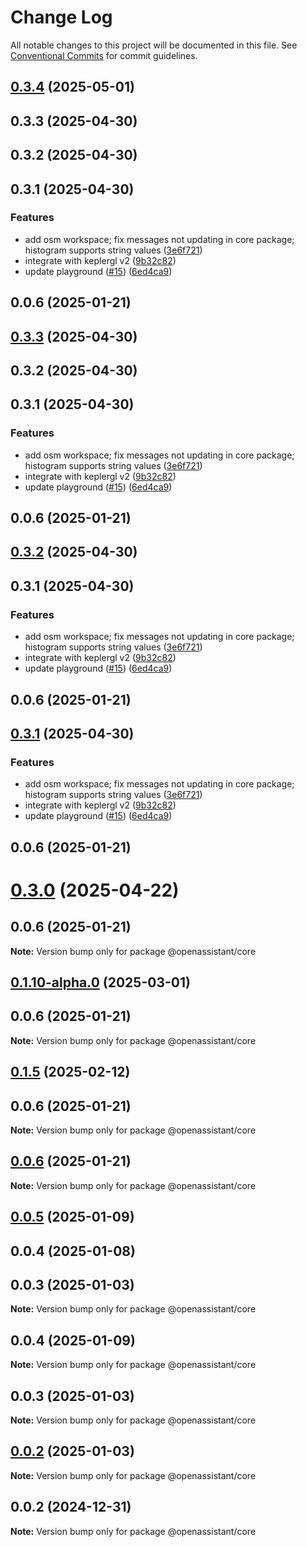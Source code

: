 # Change Log

All notable changes to this project will be documented in this file.
See [Conventional Commits](https://conventionalcommits.org) for commit guidelines.

## [0.3.4](https://github.com/GeoDaCenter/openassistant/compare/@openassistant/core@0.0.5...@openassistant/core@0.3.4) (2025-05-01)

## 0.3.3 (2025-04-30)

## 0.3.2 (2025-04-30)

## 0.3.1 (2025-04-30)

### Features

* add osm workspace; fix messages not updating in core package; histogram supports string values ([3e6f721](https://github.com/GeoDaCenter/openassistant/commit/3e6f721aeb405305b4cdaeea9d9fb2c0a9cbd27c))
* integrate with keplergl v2 ([9b32c82](https://github.com/GeoDaCenter/openassistant/commit/9b32c82fee55059def4f96d99f85ea5db4e6314b))
* update playground ([#15](https://github.com/GeoDaCenter/openassistant/issues/15)) ([6ed4ca9](https://github.com/GeoDaCenter/openassistant/commit/6ed4ca97901626b84eb5667bdbab3d38cc33570a))

## 0.0.6 (2025-01-21)

## [0.3.3](https://github.com/GeoDaCenter/openassistant/compare/@openassistant/core@0.0.5...@openassistant/core@0.3.3) (2025-04-30)

## 0.3.2 (2025-04-30)

## 0.3.1 (2025-04-30)

### Features

* add osm workspace; fix messages not updating in core package; histogram supports string values ([3e6f721](https://github.com/GeoDaCenter/openassistant/commit/3e6f721aeb405305b4cdaeea9d9fb2c0a9cbd27c))
* integrate with keplergl v2 ([9b32c82](https://github.com/GeoDaCenter/openassistant/commit/9b32c82fee55059def4f96d99f85ea5db4e6314b))
* update playground ([#15](https://github.com/GeoDaCenter/openassistant/issues/15)) ([6ed4ca9](https://github.com/GeoDaCenter/openassistant/commit/6ed4ca97901626b84eb5667bdbab3d38cc33570a))

## 0.0.6 (2025-01-21)

## [0.3.2](https://github.com/GeoDaCenter/openassistant/compare/@openassistant/core@0.0.5...@openassistant/core@0.3.2) (2025-04-30)

## 0.3.1 (2025-04-30)

### Features

* add osm workspace; fix messages not updating in core package; histogram supports string values ([3e6f721](https://github.com/GeoDaCenter/openassistant/commit/3e6f721aeb405305b4cdaeea9d9fb2c0a9cbd27c))
* integrate with keplergl v2 ([9b32c82](https://github.com/GeoDaCenter/openassistant/commit/9b32c82fee55059def4f96d99f85ea5db4e6314b))
* update playground ([#15](https://github.com/GeoDaCenter/openassistant/issues/15)) ([6ed4ca9](https://github.com/GeoDaCenter/openassistant/commit/6ed4ca97901626b84eb5667bdbab3d38cc33570a))

## 0.0.6 (2025-01-21)

## [0.3.1](https://github.com/GeoDaCenter/openassistant/compare/@openassistant/core@0.0.5...@openassistant/core@0.3.1) (2025-04-30)

### Features

* add osm workspace; fix messages not updating in core package; histogram supports string values ([3e6f721](https://github.com/GeoDaCenter/openassistant/commit/3e6f721aeb405305b4cdaeea9d9fb2c0a9cbd27c))
* integrate with keplergl v2 ([9b32c82](https://github.com/GeoDaCenter/openassistant/commit/9b32c82fee55059def4f96d99f85ea5db4e6314b))
* update playground ([#15](https://github.com/GeoDaCenter/openassistant/issues/15)) ([6ed4ca9](https://github.com/GeoDaCenter/openassistant/commit/6ed4ca97901626b84eb5667bdbab3d38cc33570a))

## 0.0.6 (2025-01-21)

# [0.3.0](https://github.com/GeoDaCenter/openassistant/compare/@openassistant/core@0.0.5...@openassistant/core@0.3.0) (2025-04-22)

## 0.0.6 (2025-01-21)

**Note:** Version bump only for package @openassistant/core

## [0.1.10-alpha.0](https://github.com/GeoDaCenter/openassistant/compare/@openassistant/core@0.0.5...@openassistant/core@0.1.10-alpha.0) (2025-03-01)

## 0.0.6 (2025-01-21)

**Note:** Version bump only for package @openassistant/core

## [0.1.5](https://github.com/GeoDaCenter/openassistant/compare/@openassistant/core@0.0.5...@openassistant/core@0.1.5) (2025-02-12)

## 0.0.6 (2025-01-21)

**Note:** Version bump only for package @openassistant/core

## [0.0.6](https://github.com/GeoDaCenter/openassistant/compare/@openassistant/core@0.0.5...@openassistant/core@0.0.6) (2025-01-21)

**Note:** Version bump only for package @openassistant/core

## [0.0.5](https://github.com/lixun910/openassistant/compare/@openassistant/core@0.0.3...@openassistant/core@0.0.5) (2025-01-09)

## 0.0.4 (2025-01-08)

## 0.0.3 (2025-01-03)

**Note:** Version bump only for package @openassistant/core

## 0.0.4 (2025-01-09)

**Note:** Version bump only for package @openassistant/core

## 0.0.3 (2025-01-03)

**Note:** Version bump only for package @openassistant/core

## [0.0.2](https://github.com/lixun910/openassistant/compare/@openassistant/core@0.0.2...@openassistant/core@0.0.2) (2025-01-03)

**Note:** Version bump only for package @openassistant/core

## 0.0.2 (2024-12-31)

**Note:** Version bump only for package @openassistant/core

